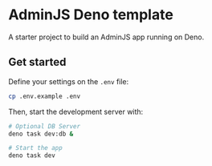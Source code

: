 # AdminJS Deno template

A starter project to build an AdminJS app running on Deno.

## Get started

Define your settings on the `.env` file:

```sh
cp .env.example .env
```

Then, start the development server with:

```sh
# Optional DB Server
deno task dev:db &

# Start the app
deno task dev
```
